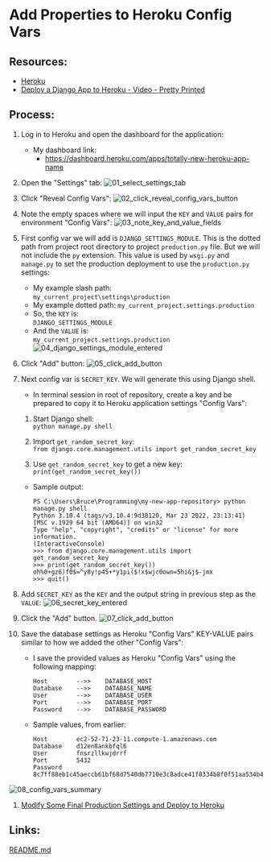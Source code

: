 # Add Properties to Heroku Config Vars

## Resources:
* [Heroku](https://www.heroku.com/)
* [Deploy a Django App to Heroku - Video - Pretty Printed](https://www.youtube.com/watch?v=GMbVzl_aLxM)

## Process:

1. Log in to Heroku and open the dashboard for the application:
    * My dashboard link:
        * https://dashboard.heroku.com/apps/totally-new-heroku-app-name

1. Open the "Settings" tab:
![01_select_settings_tab](https://user-images.githubusercontent.com/47562501/174794887-19f35b84-3729-40f4-b8b5-9284924dfe72.png)

1. Click "Reveal Config Vars":
![02_click_reveal_config_vars_button](https://user-images.githubusercontent.com/47562501/174794919-a0037f90-da9d-4878-8f5a-a1191d084f8c.png)

1. Note the empty spaces where we will input the `KEY` and `VALUE` pairs for environment "Config Vars":
![03_note_key_and_value_fields](https://user-images.githubusercontent.com/47562501/174794940-3e288522-39f5-4ca7-8b01-afaa5ef3312a.png)

1. First config var we will add is `DJANGO_SETTINGS_MODULE`. This is the dotted path from project root directory to project `production.py` file. But we will not include the `py` extension. This value is used by `wsgi.py` and `manage.py` to set the production deployment to use the `production.py` settings:
    * My example slash path:  
    `my_current_project\settings\production`
    * My example dotted path:
    `my_current_project.settings.production`
    * So, the `KEY` is:  
    `DJANGO_SETTINGS_MODULE`
    * And the `VALUE` is:  
    `my_current_project.settings.production`
![04_django_settings_module_entered](https://user-images.githubusercontent.com/47562501/174794977-931e5f9f-9c5d-4097-ab33-881184de6d9d.png)

1. Click "Add" button:
![05_click_add_button](https://user-images.githubusercontent.com/47562501/174795002-59dafe00-8764-49e8-8607-2fcabc7e33e2.png)

1. Next config var is `SECRET_KEY`. We will generate this using Django shell.
    * In terminal session in root of repository, create a key and be prepared to copy it to Heroku application settings "Config Vars":
    
    1. Start Django shell:  
    `python manage.py shell`
    
    1. Import `get_random_secret_key`:  
    `from django.core.management.utils import get_random_secret_key`
    
    1. Use `get_random_secret_key` to get a new key:  
    `print(get_random_secret_key())`
    * Sample output:
        ```
        PS C:\Users\Bruce\Programming\my-new-app-repository> python manage.py shell
        Python 3.10.4 (tags/v3.10.4:9d38120, Mar 23 2022, 23:13:41) [MSC v.1929 64 bit (AMD64)] on win32
        Type "help", "copyright", "credits" or "license" for more information.
        (InteractiveConsole)
        >>> from django.core.management.utils import get_random_secret_key
        >>> print(get_random_secret_key())
        oh%0+gz6)f0$=^y8y!p45+*y1pi($!x$wjc0own=5hi&j$-jmx
        >>> quit()
        ```

1. Add `SECRET_KEY` as the `KEY` and the output string in previous step as the `VALUE`:
![06_secret_key_entered](https://user-images.githubusercontent.com/47562501/174795061-4b17b4a7-b783-4172-9fed-d8d2db22ad31.png)

1. Click the "Add" button.
![07_click_add_button](https://user-images.githubusercontent.com/47562501/174795089-40708467-30fe-4d36-bf96-f09e5dcb3713.png)

1. Save the database settings as Heroku "Config Vars" KEY-VALUE pairs similar to how we added the other "Config Vars":
    * I save the provided values as Heroku "Config Vars" using the following mapping:
        ```
        Host        -->>    DATABASE_HOST
        Database    -->>    DATABASE_NAME
        User        -->>    DATABASE_USER
        Port        -->>    DATABASE_PORT
        Password    -->>    DATABASE_PASSWORD
        ```
    * Sample values, from earlier:
        ```
        Host        ec2-52-71-23-11.compute-1.amazonaws.com
        Database    d12en8ankbfql6
        User        fnsrzllkwjdrrf
        Port        5432
        Password    8c7ff88eb1c45aeccb61bf68d7540db7710e3c8adce41f8334b8f0f51aa534b4
        ```
![08_config_vars_summary](https://user-images.githubusercontent.com/47562501/174795613-37bd5eba-6d47-4eec-b4b8-e0f673978c20.png)

1. [Modify Some Final Production Settings and Deploy to Heroku](modify_some_final_production_settings.md)

## Links:
[README.md](../README.md)
